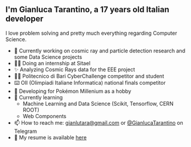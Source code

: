 ## I'm Gianluca Tarantino, a 17 years old Italian developer

I love problem solving and pretty much everything regarding Computer Science.

- 🔭 Currently working on cosmic ray and particle detection research and some Data Science projects
- 👨‍💻 Doing an internship at Sitael
- ✨ Analyzing Cosmic Rays data for the EEE project
- 🧑‍🎓 Politecnico di Bari CyberChallenge competitor and student
- ⌨️ OII (Olimpiadi Italiane Informatica) national finals competitor 
- 🎈 Developing for Pokémon Millenium as a hobby
- 🌱 Currently learning
  - Machine Learning and Data Science (Scikit, Tensorflow, CERN ROOT)
  - Web Components
- 📫 How to reach me: gianlutara@gmail.com or [@GianlucaTarantino](https://t.me/GianlucaTarantino) on Telegram
- 📄 My resume is available [here](https://github.com/GianlucaTarantino/gianlucatarantino.github.io/raw/master/files/downloads/CV.pdf)

<!--
### Skills
- **Web Development**: I love Vanilla JS, but I know MERN and MEAN Stack too (I'm mostly a backend guy)
- **Desktop Development**: Node.JS (Electron), Golang, C++
- **Mobile Development**: Dart, Flutter, React Native
- **Embedded Development**: C/C++ with Arduino and STM boards, Python with Raspberry Pi
- **Object Oriented Programming and Functional Programming fundamentals**
- **Algorithm and Data Structures** (currently studying them)
--><!--
### Projects
- [**httcli**](https://github.com/gianlucatarantino/httcli), a simple CLI to make HTTP Requests
--><!--
### Tools
I mainly use Visual Studio Code for writing code, with Pylint and ESLint as linters. My main operating system is Clear Linux, on a Thinkpad X1 Carbon 1st Gen.
-->
### Stats

[![Gianluca's github stats](https://github-readme-stats.vercel.app/api?username=GianlucaTarantino)](https://github.com/GianlucaTarantino)

<!--
**GianlucaTarantino/GianlucaTarantino** is a ✨ _special_ ✨ repository because its `README.md` (this file) appears on your GitHub profile.

Here are some ideas to get you started:

- 🔭 I’m currently working on ...
- 🌱 I’m currently learning ...
- 👯 I’m looking to collaborate on ...
- 🤔 I’m looking for help with ...
- 💬 Ask me about ...
- 📫 How to reach me: ...
- 😄 Pronouns: ...
- ⚡ Fun fact: ...
[![Gianluca's github stats](https://github-readme-stats.vercel.app/api?username=GianlucaTarantino)](https://github.com/anuraghazra/github-readme-stats)
-->
